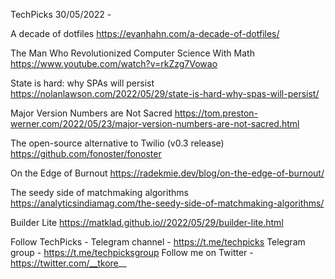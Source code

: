 TechPicks 30/05/2022 -

A decade of dotfiles
https://evanhahn.com/a-decade-of-dotfiles/

The Man Who Revolutionized Computer Science With Math
https://www.youtube.com/watch?v=rkZzg7Vowao

State is hard: why SPAs will persist
https://nolanlawson.com/2022/05/29/state-is-hard-why-spas-will-persist/

Major Version Numbers are Not Sacred
https://tom.preston-werner.com/2022/05/23/major-version-numbers-are-not-sacred.html

The open-source alternative to Twilio (v0.3 release)
https://github.com/fonoster/fonoster

On the Edge of Burnout
https://radekmie.dev/blog/on-the-edge-of-burnout/

The seedy side of matchmaking algorithms
https://analyticsindiamag.com/the-seedy-side-of-matchmaking-algorithms/

Builder Lite
https://matklad.github.io//2022/05/29/builder-lite.html

Follow TechPicks -
Telegram channel - https://t.me/techpicks
Telegram group - https://t.me/techpicksgroup
Follow me on Twitter - https://twitter.com/__tkore__
